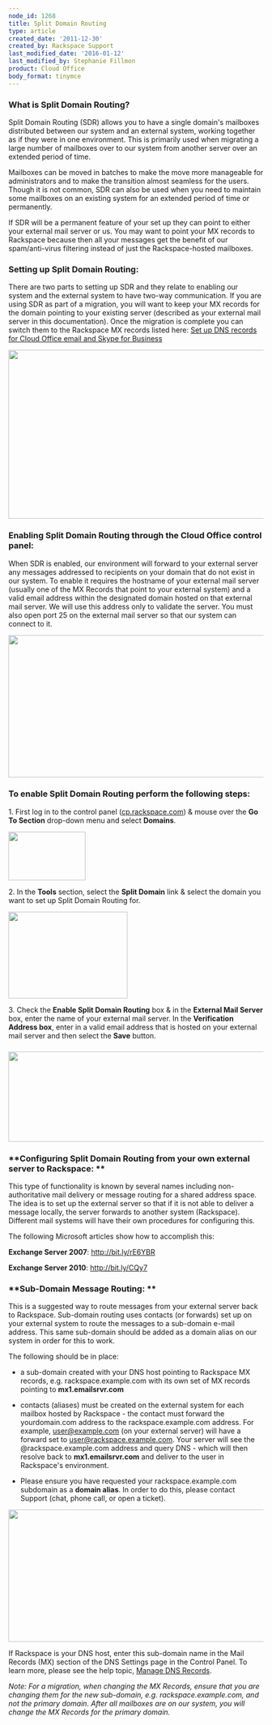 ```yaml
---
node_id: 1268
title: Split Domain Routing
type: article
created_date: '2011-12-30'
created_by: Rackspace Support
last_modified_date: '2016-01-12'
last_modified_by: Stephanie Fillmon
product: Cloud Office
body_format: tinymce
---
```


### **What is Split Domain Routing?**

Split Domain Routing (SDR) allows you to have a single domain's
mailboxes distributed between our system and an external system, working
together as if they were in one environment. This is primarily used when
migrating a large number of mailboxes over to our system from another
server over an extended period of time.

Mailboxes can be moved in batches to make the move more manageable for
administrators and to make the transition almost seamless for the users.
Though it is not common, SDR can also be used when you need to maintain
some mailboxes on an existing system for an extended period of time or
permanently.

If SDR will be a permanent feature of your set up they can point to
either your external mail server or us. You may want to point your MX
records to Rackspace because then all your messages get the benefit of
our spam/anti-virus filtering instead of just the Rackspace-hosted
mailboxes.

### **Setting up Split Domain Routing:**

There are two parts to setting up SDR and they relate to enabling our
system and the external system to have two-way communication. If you are
using SDR as part of a migration, you will want to keep your MX records
for the domain pointing to your existing server (described as your
external mail server in this documentation). Once the migration is
complete you can switch them to the Rackspace MX records listed here:
[Set up DNS records for Cloud Office email and Skype for
Business](/how-to/set-up-dns-records-for-cloud-office-email-and-skype-for-business)

<img src="http://c973967.r67.cf2.rackcdn.com/(E%26A)SplitDomainRouting.png" width="617" height="333" />

### **Enabling Split Domain Routing through the Cloud Office control panel:**

When SDR is enabled, our environment will forward to your external
server any messages addressed to recipients on your domain that do not
exist in our system. To enable it requires the hostname of your external
mail server (usually one of the MX Records that point to your external
system) and a valid email address within the designated domain hosted on
that external mail server. We will use this address only to validate the
server. You must also open port 25 on the external mail server so that
our system can connect to it.

<img src="http://c973967.r67.cf2.rackcdn.com/(E%26A)SplitDomainRouting2.png" width="652" height="281" />

###

### **To enable Split Domain Routing perform the following steps:**

<span>1. First log in to the control panel
(</span>[cp.rackspace.com](http://cp.rackspace.com)<span>) & mouse over
the </span>**Go To Section**<span> drop-down menu and select
</span>**Domains**<span>.</span>

<img src="https://8026b2e3760e2433679c-fffceaebb8c6ee053c935e8915a3fbe7.ssl.cf2.rackcdn.com/field/image/a.png" width="152" height="96" />

<span>2. In the </span>**Tools**<span> section, select the
</span>**Split Domain**<span> link & select the domain you want to set
up Split Domain Routing for.</span>

<img src="https://8026b2e3760e2433679c-fffceaebb8c6ee053c935e8915a3fbe7.ssl.cf2.rackcdn.com/field/image/b.png" width="235" height="171" />

<span>3. Check the </span>**Enable Split Domain Routing**<span> box & in
the </span>**External Mail Server**<span> box, enter the name of your
external mail server. In the </span>**Verification Address box**<span>,
enter in a valid email address that is hosted on your external mail
server and then select the </span>**Save**<span> button.</span>

### <img src="https://8026b2e3760e2433679c-fffceaebb8c6ee053c935e8915a3fbe7.ssl.cf2.rackcdn.com/field/image/c.png" width="742" height="178" />



### **Configuring Split Domain Routing from your own external server to Rackspace: **

This type of functionality is known by several names including
non-authoritative mail delivery or message routing for a shared address
space. The idea is to set up the external server so that if it is not
able to deliver a message locally, the server forwards to another system
(Rackspace). Different mail systems will have their own procedures for
configuring this.

The following Microsoft articles show how to accomplish this:

**Exchange Server 2007**:  <http://bit.ly/rE6YBR>

**Exchange Server 2010**:  <http://bit.ly/CQy7>

###

### **Sub-Domain Message Routing: **

<span>This is a suggested way to route messages from your external
server back to Rackspace.  Sub-domain routing uses contacts (or
forwards) set up on your external system to route the messages to a
sub-domain e-mail address.  This same sub-domain should be added as a
domain alias on our system in order for this to work.</span>

<span>The following should be in place:</span>

-   a sub-domain created with your DNS host pointing to Rackspace MX
    records, e.g. rackspace.example.com with its own set of MX records
    pointing to **mx1.emailsrvr.com**

<!-- -->

-   contacts (aliases) must be created on the external system for each
    mailbox hosted by Rackspace - the contact must forward the
    yourdomain.com address to the rackspace.example.com address.  For
    example, user@example.com (on your external server) will have a
    forward set to user@rackspace.example.com.  Your server will see the
    @rackspace.example.com address and query DNS - which will then
    resolve back to **mx1.emailsrvr.com** and deliver to the user in
    Rackspace's environment.

<!-- -->

-   Please ensure you have requested your rackspace.example.com
    subdomain as a **domain alias**. In order to do this, please contact
    Support (chat, phone call, or open a ticket).

<img src="http://c973967.r67.cf2.rackcdn.com/(E%26A)SplitDomainRouting6.png" width="633" height="261" />

<span>If Rackspace is your DNS host, enter this sub-domain name in the
Mail Records (MX) section of the DNS Settings page in the Control Panel.
To learn more, please see the help topic, </span>[Manage DNS
Records](/how-to/managing-cloud-sites-email-dns-records)<span>.</span>

*Note:* *For a migration, when changing the MX Records, ensure that you
are changing them for the new sub-domain, e.g. rackspace.example.com,
and not the primary domain. After all mailboxes are on our system, you
will change the MX Records for the primary domain.*

